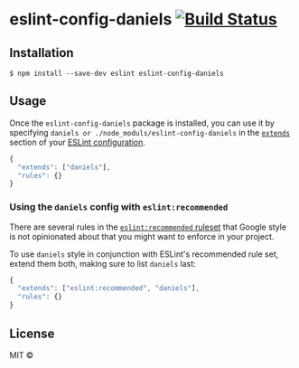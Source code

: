 # eslint-config-daniels [![Build Status](https://travis-ci.org/google/eslint-config-google.svg?branch=master)](https://travis-ci.org/google/eslint-config-google)

## Installation

```
$ npm install --save-dev eslint eslint-config-daniels
```


## Usage

Once the `eslint-config-daniels` package is installed, you can use it by specifying `daniels or ./node_moduls/eslint-config-daniels` in the [`extends`](http://eslint.org/docs/user-guide/configuring#extending-configuration-files) section of your [ESLint configuration](http://eslint.org/docs/user-guide/configuring).

```js
{
  "extends": ["daniels"],
  "rules": {}
}
```

### Using the `daniels` config with `eslint:recommended`

There are several rules in the [`eslint:recommended` ruleset](http://eslint.org/docs/rules/) that Google style is not opinionated about that you might want to enforce in your project.

To use `daniels` style in conjunction with ESLint's recommended rule set, extend them both, making sure to list `daniels` last:

```js
{
  "extends": ["eslint:recommended", "daniels"],
  "rules": {}
}
```

## License

MIT ©
